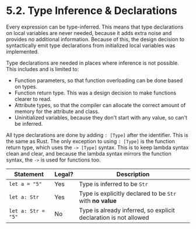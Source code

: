 # 5.2. Type Inference &amp; Declarations

Every expression can be type-inferred. This means that type declarations on local variables are never needed, 
because it adds extra noise and provides no additional information. Because of this, the design decision to 
syntactically emit type declarations from initialized local variables was implemented.

Type declarations are needed in places where inference is not possible. This includes and is limited to:
- Function parameters, so that function overloading can be done based on types.
- Function return type. This was a design decision to make functions clearer to read.
- Attribute types, so that the compiler can allocate the correct amount of memory for the attribute and class.
- Uninitialized variables, because they don't start with any value, so can't be inferred.

All type declarations are done by adding `: [Type]` after the identifier. This is the same as Rust. The only 
exception to using `: [Type]` is the function return type, which uses the `-> [Type]` syntax. This is to keep lambda 
syntax clean and clear, and because the lambda syntax mirrors the function syntax, the `->` is used for functions too.

| Statement          | Legal? | Description                                                      |
|--------------------|--------|------------------------------------------------------------------|
| `let a = "5"`      | Yes    | Type is inferred to be `Str`                                     |
| `let a: Str`       | Yes    | Type is explicitly declared to be `Str` with **no value**        |
| `let a: Str = "5"` | No     | Type is already inferred, so explicit declaration is not allowed |
